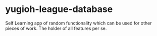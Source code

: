 # yugioh-league-database
Self Learning app of random functionality which can be used for other pieces of work. The holder of all features per se.
